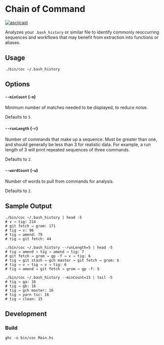 # Chain of Command

[![asciicast](https://asciinema.org/a/eatpLhfcSLxYx2bMJRATnjhGF.svg)](https://asciinema.org/a/eatpLhfcSLxYx2bMJRATnjhGF)

Analyzes your `.bash_history` or similar file to identify commonly reoccurring sequences and workflows that may benefit from extraction into functions or aliases.

## Usage

```shell
./bin/coc ~/.bash_history
```

## Options

#### `--minCount` (`-m`)

Minimum number of matches needed to be displayed, to reduce noise.

Defaults to `5`.

#### `--runLength` (`-r`)

Number of commands that make up a sequence. Must be greater than one, and should generally be less than 3 for realistic data. For example, a run length of 3 will print repeated sequences of three commands.

Defaults to `2`.

#### `--wordCount` (`-w`)

Number of words to pull from commands for analysis.

Defaults to `2`.

## Sample Output

```shell
./bin/coc ~/.bash_history | head -5
# v → tig: 214
# git fetch → grom: 171
# tig → v: 96
# tig → amend: 79
# tig → git fetch: 44

./bin/coc ~/.bash_history --runLength=5 | head -5
# tig → amend → tig → amend → tig: 7
# git fetch → grom → gp -f → v → tig: 6
# tig → git stash → gch master → git fetch → grom: 6
# tig → v → tig → v → tig: 6
# tig → amend → git fetch → grom → gp -f: 5

./bin/coc ~/.bash_history --minCount=15 | tail -5
# tig → ga: 16
# tig → gb: 16
# tig → gch master: 16
# tig → yarn tsc: 16
# tig → clean: 15
```

## Development

### Build

```shell
ghc -o bin/coc Main.hs
```

